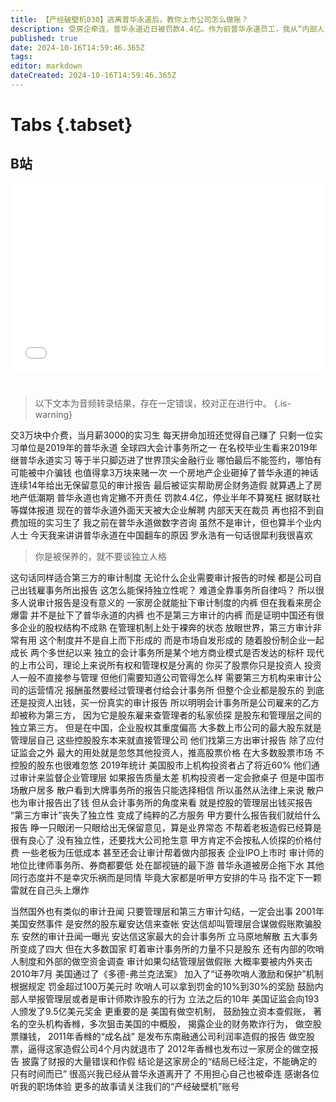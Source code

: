 ```yaml
---
title: 【产经破壁机030】逃离普华永道后，教你上市公司怎么做账？
description: 受房企牵连，普华永道近日被罚款4.4亿。作为前普华永道员工，我从“内部人”视角来分享一下上市公司都是怎么做账的。【产经破壁机030】
published: true
date: 2024-10-16T14:59:46.365Z
tags: 
editor: markdown
dateCreated: 2024-10-16T14:59:46.365Z
---
```


# Tabs {.tabset}

## B站

<div style="position: relative; padding: 30% 45%;">
<iframe style="position: absolute; width: 100%; height: 100%; left: 0; top: 0;" src="//player.bilibili.com/player.html?&bvid=BV1LbmKYNE7A&page=1&as_wide=1&high_quality=1&danmaku=1&autoplay=0" scrolling="no" border="0" frameborder="no" framespacing="0" allowfullscreen="true"></iframe>
</div>


#

> 以下文本为音频转录结果，存在一定错误，校对正在进行中。
{.is-warning}

交3万块中介费，当月薪3000的实习生
每天拼命加班还觉得自己赚了
只剩一位实习单位是2019年的普华永道
全球四大会计事务所之一
在名校毕业生看来2019年继普华永道实习
等于半只脚迈进了世界顶尖金融行业
哪怕最后不能签约，哪怕有可能被中介骗钱
也值得拿3万块来赌一次
一个房地产企业砸掉了普华永道的神话
连续14年给出无保留意见的审计报告
最后被证实帮助房企财务造假
就算遇上了房地产低潮期
普华永道也肯定撇不开责任
罚款4.4亿，停业半年不算冤枉
据财联社等媒体报道
现在的普华永道外面天天被大企业解聘
内部天天在裁员
再也招不到自费加班的实习生了
我之前在普华永道做数字咨询
虽然不是审计，但也算半个业内人士
今天我来讲讲普华永道在中国翻车的原因
罗永浩有一句话很犀利我很喜欢

> 你是被保养的，就不要谈独立人格

这句话同样适合第三方的审计制度
无论什么企业需要审计报告的时候
都是公司自己出钱雇事务所出报告
这怎么能保持独立性呢？
难道全靠事务所自律吗？
所以很多人说审计报告是没有意义的
一家房企就能扯下审计制度的内裤
但在我看来房企爆雷
并不是扯下了普华永道的内裤
也不是第三方审计的内裤
而是证明中国还有很多企业的股权结构不成熟
在管理机制上处于裸奔的状态
放眼世界，第三方审计非常有用
这个制度并不是自上而下形成的
而是市场自发形成的
随着股份制企业一起成长
两个多世纪以来
独立的会计事务所是某个地方商业模式是否发达的标杆
现代的上市公司，理论上来说所有权和管理权是分离的
你买了股票你只是投资人
投资人一般不直接参与管理
但他们需要知道公司管得怎么样
需要第三方机构来审计公司的运营情况
报酬虽然要经过管理者付给会计事务所
但整个企业都是股东的
到底还是投资人出钱，买一份真实的审计报告
所以明明会计事务所是公司雇来的乙方
却被称为第三方，
因为它是股东雇来查管理者的私家侦探
是股东和管理层之间的独立第三方。
但是在中国，企业股权其重度偏高
大多数上市公司的最大股东就是管理层自己
这些控股股东本来就直接管理公司
他们找第三方出审计报告
除了应付证监会之外
最大的用处就是忽悠其他投资人，推高股票价格
在大多数股票市场
不控股的股东也很难忽悠
2019年统计
美国股市上机构投资者占了将近60%
他们通过审计来监督企业管理层
如果报告质量太差
机构投资者一定会掀桌子
但是中国市场散户居多
散户看到大牌事务所的报告只能选择相信
所以虽然从法律上来说
散户也为审计报告出了钱
但从会计事务所的角度来看
就是控股的管理层出钱买报告
“第三方审计”丧失了独立性
变成了纯粹的乙方服务
甲方要什么报告我们就给什么报告
睁一只眼闭一只眼给出无保留意见，算是业界常态
不帮着老板造假已经算是很有良心了
没有独立性，还要找大公司抢生意
甲方肯定不会按私人侦探的价格付费
一些老板为压低成本
甚至还会让审计帮着做内部报表
企业IPO上市时
审计师的地位比律师事务所、券商都要低
处在鄙视链的最下游
普华永道被房企拖下水
其他同行态度并不是幸灾乐祸而是同情
毕竟大家都是听甲方安排的牛马
指不定下一颗雷就在自己头上爆炸

当然国外也有类似的审计丑闻
只要管理层和第三方审计勾结，一定会出事
2001年美国安然事件
是安然的股东雇安达信来查帐
安达信却叫管理层合谋做假账欺骗股东
安然的审计丑闻一曝光
安达信这家最大的会计事务所
立马原地解散
五大事务所变成了四大
但在大多数国家
盯着审计事务所的力量不只是股东
还有内部的吹哨人制度和外部的做空资金调查
审计如果勾结管理层做假账
大概率要被内外夹击
2010年7月
美国通过了《多德-弗兰克法案》
加入了“证券吹哨人激励和保护”机制
根据规定
罚金超过100万美元时
吹哨人可以拿到罚金的10%到30%的奖励
鼓励内部人举报管理层或者是审计师欺诈股东的行为
立法之后的10年
美国证监会向193人颁发了9.5亿美元奖金
更重要的是
美国有做空机制，
鼓励独立资本查假账，
著名的空头机构香橼，多次狙击美国的中概股，
揭露企业的财务欺诈行为，
做空股票赚钱，
2011年香橼的“成名战”
是发布东南融通公司利润率造假的报告
做空股票，逼得这家造假公司4个月内就退市了
2012年香橼也发布过一家房企的做空报告
披露了财报的大量错误和作假
结论是这家房企的“结局已经注定，不能确定的只有时间而已”
很高兴我已经从普华永道离开了
不用担心自己也被牵连
感谢各位听我的职场体验
更多的故事请关注我们的“产经破壁机”账号